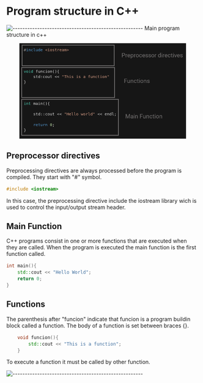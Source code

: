 # Program structure in C++
![-----------------------------------------------------](https://raw.githubusercontent.com/andreasbm/readme/master/assets/lines/rainbow.png)
Main program structure in c++


<div align ="center">
<img alt="c++" height="250" src="../imagenes/programParts.png"/>
</div>

## Preprocessor directives
Preprocessing directives are always processed before the program is compiled. They start with "#" symbol.

```c++
#include <iostream>
```
In this case, the preprocessing directive include the iostream library wich is used to control the input/output stream header.

## Main Function

C++ programs consist in one or more functions that are executed when they are called. When the program is executed the main function is the first function called.

```c++
int main(){
    std::cout << "Hello World";
    return 0;
}
```
## Functions
The parenthesis after "funcion" indicate that funcion is a program buildin block called a function. The body of a function is set between braces {}.
```c++
    void funcion(){
        std::cout << "This is a function";
    }
```
To execute a function it must be called by other function.


![-----------------------------------------------------](https://raw.githubusercontent.com/andreasbm/readme/master/assets/lines/rainbow.png)
